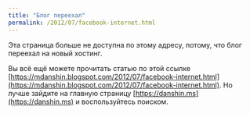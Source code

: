```yaml
---
title: "Блог переехал"
permalink: /2012/07/facebook-internet.html
---
```

Эта страница больше не доступна по этому адресу, потому, что блог переехал на новый хостинг.

Вы всё ещё можете прочитать статью по этой ссылке [https://mdanshin.blogspot.com/2012/07/facebook-internet.html](https://mdanshin.blogspot.com/2012/07/facebook-internet.html). Но лучше зайдите на главную страницу [https://danshin.ms](https://danshin.ms) и воспользуйтесь поиском.